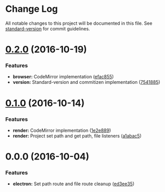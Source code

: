 # Change Log

All notable changes to this project will be documented in this file. See [standard-version](https://github.com/conventional-changelog/standard-version) for commit guidelines.

<a name="0.2.0"></a>
# [0.2.0](https://github.com/AntJanus/omen/compare/v0.1.0...v0.2.0) (2016-10-19)


### Features

* **browser:** CodeMirror implementation ([efac855](https://github.com/AntJanus/omen/commit/efac855))
* **version:** Standard-version and commitizen implementation ([7541885](https://github.com/AntJanus/omen/commit/7541885))



<a name="0.1.0"></a>
# [0.1.0](https://github.com/AntJanus/omen/compare/v0.0.0...v0.1.0) (2016-10-14)


### Features

* **render:** CodeMirror implementation ([1e2e889](https://github.com/AntJanus/omen/commit/1e2e889))
* **render:** Project set path and get path, file listeners ([a1abac5](https://github.com/AntJanus/omen/commit/a1abac5))



<a name="0.0.0"></a>
# 0.0.0 (2016-10-04)


### Features

* **electron:** Set path route and file route cleanup ([ed3ee35](https://github.com/AntJanus/omen/commit/ed3ee35))
